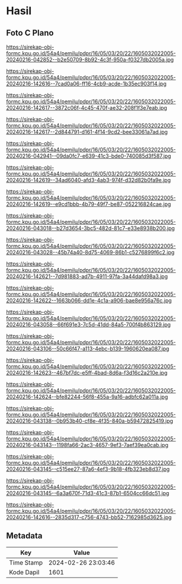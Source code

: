 # Hasil

## Foto C Plano

https://sirekap-obj-formc.kpu.go.id/54a4/pemilu/pdpr/16/05/03/20/22/1605032022005-20240216-042852--b2e50709-8b92-4c3f-950a-f0327db2005a.jpg

https://sirekap-obj-formc.kpu.go.id/54a4/pemilu/pdpr/16/05/03/20/22/1605032022005-20240216-142616--7cad0a06-ff16-4cb9-acde-1b35ec903f14.jpg

https://sirekap-obj-formc.kpu.go.id/54a4/pemilu/pdpr/16/05/03/20/22/1605032022005-20240216-142617--3872c06f-4c45-470f-ae32-208f1f3e7eab.jpg

https://sirekap-obj-formc.kpu.go.id/54a4/pemilu/pdpr/16/05/03/20/22/1605032022005-20240216-142617--2d844791-d161-4f14-9cd2-bee33061a7ad.jpg

https://sirekap-obj-formc.kpu.go.id/54a4/pemilu/pdpr/16/05/03/20/22/1605032022005-20240216-042941--09da0fc7-e639-41c3-bde0-740085d3f587.jpg

https://sirekap-obj-formc.kpu.go.id/54a4/pemilu/pdpr/16/05/03/20/22/1605032022005-20240216-142619--34ad6040-afd3-4ab3-974f-d32d82b0fa9e.jpg

https://sirekap-obj-formc.kpu.go.id/54a4/pemilu/pdpr/16/05/03/20/22/1605032022005-20240216-142619--e9cd1bbb-4b79-49f7-be87-052216824cae.jpg

https://sirekap-obj-formc.kpu.go.id/54a4/pemilu/pdpr/16/05/03/20/22/1605032022005-20240216-043018--b27d3654-3bc5-482d-81c7-e33e8938b200.jpg

https://sirekap-obj-formc.kpu.go.id/54a4/pemilu/pdpr/16/05/03/20/22/1605032022005-20240216-043028--45b74a40-8d75-4069-86b1-c5276899f6c2.jpg

https://sirekap-obj-formc.kpu.go.id/54a4/pemilu/pdpr/16/05/03/20/22/1605032022005-20240216-142621--7d981883-ad7b-4911-97fa-3a44dafd98a3.jpg

https://sirekap-obj-formc.kpu.go.id/54a4/pemilu/pdpr/16/05/03/20/22/1605032022005-20240216-142622--1663b066-dd1e-4c1a-a906-bae8e956a76c.jpg

https://sirekap-obj-formc.kpu.go.id/54a4/pemilu/pdpr/16/05/03/20/22/1605032022005-20240216-043058--66f691e3-7c5d-41dd-84a5-700f4b863129.jpg

https://sirekap-obj-formc.kpu.go.id/54a4/pemilu/pdpr/16/05/03/20/22/1605032022005-20240216-043106--50c66f47-a113-4ebc-b139-1960620ea087.jpg

https://sirekap-obj-formc.kpu.go.id/54a4/pemilu/pdpr/16/05/03/20/22/1605032022005-20240216-142623--467bf7dc-e5ff-4bad-8d6a-f3d16c2a210e.jpg

https://sirekap-obj-formc.kpu.go.id/54a4/pemilu/pdpr/16/05/03/20/22/1605032022005-20240216-142624--bfe82244-56f8-455a-9a16-adbfc62a011a.jpg

https://sirekap-obj-formc.kpu.go.id/54a4/pemilu/pdpr/16/05/03/20/22/1605032022005-20240216-043138--0b953b40-cf8e-4f35-840a-b59472825419.jpg

https://sirekap-obj-formc.kpu.go.id/54a4/pemilu/pdpr/16/05/03/20/22/1605032022005-20240216-043143--1198fa66-2ac3-4657-9ef3-7aef39ea0cab.jpg

https://sirekap-obj-formc.kpu.go.id/54a4/pemilu/pdpr/16/05/03/20/22/1605032022005-20240216-043145--c515ee27-87a6-4ef3-9b18-4fb323eb8d37.jpg

https://sirekap-obj-formc.kpu.go.id/54a4/pemilu/pdpr/16/05/03/20/22/1605032022005-20240216-043145--6a3a670f-71d3-41c3-87b1-6504cc66dc51.jpg

https://sirekap-obj-formc.kpu.go.id/54a4/pemilu/pdpr/16/05/03/20/22/1605032022005-20240216-142616--2835d317-c756-4743-bb52-7162985d3625.jpg


## Metadata

| Key        | Value               |
| ---------- | ------------------- |
| Time Stamp | 2024-02-26 23:03:46 |
| Kode Dapil | 1601                |



